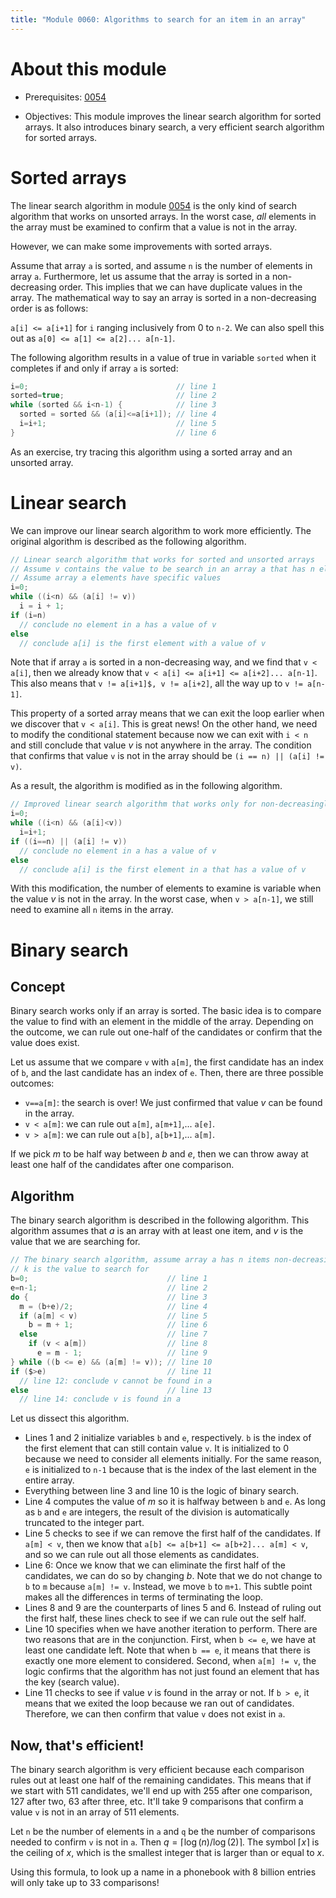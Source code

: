 ```yaml
---
title: "Module 0060: Algorithms to search for an item in an array"
---
```


# About this module

-   Prerequisites: [0054](../0054)

-   Objectives: This module improves the linear search algorithm for
    sorted arrays. It also introduces binary search, a very efficient
    search algorithm for sorted arrays.

# Sorted arrays

The linear search algorithm in module [0054](../0054) is the only kind
of search algorithm that works on unsorted arrays. In the worst case,
*all* elements in the array must be examined to confirm that a value is
not in the array.

However, we can make some improvements with sorted arrays.

Assume that array `a` is sorted, and assume `n` is the number of elements in array `a`. Furthermore, let us assume that the array is
sorted in a non-decreasing order. This implies that we can have
duplicate values in the array. The mathematical way to say an array is
sorted in a non-decreasing order is as follows:

`a[i] <= a[i+1]` for `i` ranging inclusively from 0 to `n-2`. We can also spell this out as
`a[0] <= a[1] <= a[2]... a[n-1]`.

The following algorithm results in a value of true in variable `sorted` when it completes if and only if array `a` is sorted:

```c
i=0;                                 // line 1
sorted=true;                         // line 2
while (sorted && i<n-1) {            // line 3
  sorted = sorted && (a[i]<=a[i+1]); // line 4
  i=i+1;                             // line 5
}                                    // line 6
```

As an exercise, try tracing this algorithm using a sorted array and an unsorted array.

# Linear search

We can improve our linear search algorithm to work more efficiently. The original algorithm is described as the following algorithm.

```c
// Linear search algorithm that works for sorted and unsorted arrays
// Assume v contains the value to be search in an array a that has n elements
// Assume array a elements have specific values
i=0;
while ((i<n) && (a[i] != v))
  i = i + 1;
if (i=n)
  // conclude no element in a has a value of v
else
  // conclude a[i] is the first element with a value of v
```

Note that if array `a` is sorted in a non-decreasing way, and we find that `v < a[i]`, then we already know that
`v < a[i] <= a[i+1] <= a[i+2]... a[n-1]`. This also means that `v != a[i+1]$, v != a[i+2]`, all the way
up to `v != a[n-1]`.

This property of a sorted array means that we can exit the loop earlier
when we discover that `v < a[i]`. This is great news! On the other hand,
we need to modify the conditional statement because now we can exit with
`i < n` and still conclude that value $v$ is not anywhere in the
array. The condition that confirms that value `v` is not in the array
should be `(i == n) || (a[i] != v)`.

As a result, the algorithm is modified as in the following algorithm.

```c
// Improved linear search algorithm that works only for non-decreasingly sorted arrays.
i=0;
while ((i<n) && (a[i]<v))
  i=i+1;
if ((i==n) || (a[i] != v))
  // conclude no element in a has a value of v
else
  // conclude a[i] is the first element in a that has a value of v
```

With this modification, the number of elements to examine is variable
when the value $v$ is not in the array. In the worst case,
when `v > a[n-1]`, we still need to examine all `n` items in the array.

# Binary search

## Concept

Binary search works only if an array is sorted. The basic idea is to
compare the value to find with an element in the middle of the array.
Depending on the outcome, we can rule out one-half of the candidates
or confirm that the value does exist.

Let us assume that we compare `v` with `a[m]`, the first candidate has
an index of `b`, and the last candidate has an index of `e`. Then, there
are three possible outcomes:

-   `v==a[m]`: the search is over! We just confirmed that value $v$ can
    be found in the array.
-   `v < a[m]`: we can rule out `a[m]`, `a[m+1]`,... `a[e]`.
-   `v > a[m]`: we can rule out `a[b]`, `a[b+1]`,... `a[m]`.

If we pick $m$ to be half way between $b$ and $e$, then we can throw
away at least one half of the candidates after one comparison.

## Algorithm

The binary search algorithm is described in the following algorithm. This algorithm assumes that $a$ is an
array with at least one item, and $v$ is the value that we are searching
for.

```c
// The binary search algorithm, assume array a has n items non-decreasingly sorted
// k is the value to search for
b=0;                               // line 1
e=n-1;                             // line 2
do {                               // line 3
  m = (b+e)/2;                     // line 4
  if (a[m] < v)                    // line 5
    b = m + 1;                     // line 6
  else                             // line 7
    if (v < a[m])                  // line 8
      e = m - 1;                   // line 9
} while ((b <= e) && (a[m] != v)); // line 10
if ($>e)                           // line 11
  // line 12: conclude v cannot be found in a
else                               // line 13
  // line 14: conclude v is found in a
```

Let us dissect this algorithm.

-   Lines 1 and
    2 initialize variables `b` and `e`,
    respectively. `b` is the index of the first element that can still
    contain value `v`. It is initialized to 0 because we need to
    consider all elements initially. For the same reason, `e` is
    initialized to `n-1` because that is the index of the last element
    in the entire array.
-   Everything between line    3 and line 10 is the logic of binary search.
-   Line 4 computes the value of $m$ so it is
    halfway between `b` and `e`. As long as `b` and `e` are integers, the result of the division is automatically truncated to the integer part.
-   Line 5 checks to see if we can remove the
    first half of the candidates. If `a[m] < v`, then we know that
    `a[b] <= a[b+1] <= a[b+2]... a[m] < v`, and so we can
    rule out all those elements as candidates.
-   Line 6: Once we know that we can eliminate the
    first half of the candidates, we can do so by changing $b$. Note
    that we do not change to `b` to `m` because `a[m] != v`. Instead,
    we move `b` to `m+1`. This subtle point makes all the differences in
    terms of terminating the loop.
-   Lines 8 and 9 are the counterparts of lines
    5 and
    6. Instead of ruling out the first
    half, these lines check to see if we can rule out the self half.
-   Line 10 specifies when we have another iteration to perform. There are two reasons that are in the conjunction. First, when `b <= e`, we have at least one candidate left. Note that when `b == e`, it means that there is exactly one
    more element to considered. Second, when `a[m] != v`, the logic confirms that the algorithm has not just found an element that has the key (search value).
-   Line 11 checks to see if value $v$ is found in
    the array or not. If `b > e`, it means that we exited the loop
    because we ran out of candidates. Therefore, we can then confirm
    that value `v` does not exist in `a`.

## Now, that's efficient!

The binary search algorithm is very efficient because each comparison
rules out at least one half of the remaining candidates. This means
that if we start with 511 candidates, we'll end up with 255 after
one comparison, 127 after two, 63 after three, etc. It'll take 9 comparisons that confirm a value `v` is not in an
array of 511 elements.

Let `n` be the number of elements in `a` and `q` be the number of comparisons needed to confirm
`v` is not in `a`. Then $q = \lceil \log{(n)} / \log{(2)} \rceil$. The
symbol $\lceil x \rceil$ is the ceiling of $x$, which is the smallest
integer that is larger than or equal to $x$.

Using this formula, to look up a name in a phonebook with 8 billion
entries will only take up to 33 comparisons!
